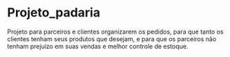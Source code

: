 # Projeto_padaria
Projeto para parceiros e clientes organizarem os pedidos, para que tanto os clientes tenham seus produtos que desejam, e para que os parceiros não tenham prejuízo em suas vendas e melhor controle de estoque.
